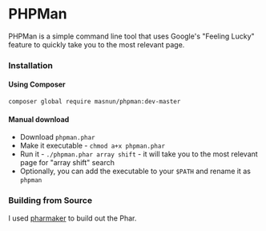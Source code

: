 # PHPMan

PHPMan is a simple command line tool that uses Google's "Feeling Lucky" feature to quickly take you to the most relevant page.

### Installation

#### Using Composer

	composer global require masnun/phpman:dev-master 


#### Manual download

* Download `phpman.phar` 
* Make it executable - `chmod a+x phpman.phar`
* Run it - `./phpman.phar array shift` - it will take you to the most relevant page for "array shift" search
* Optionally, you can add the executable to your `$PATH` and rename it as `phpman`


### Building from Source

I used <a href="https://github.com/masnun/pharmaker">pharmaker</a> to build out the Phar. 



